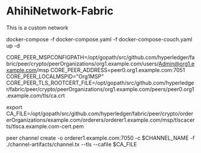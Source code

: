 # AhihiNetwork-Fabric
This is a custom network


docker-compose -f  docker-compose.yaml -f docker-compose-couch.yaml up -d

CORE_PEER_MSPCONFIGPATH=/opt/gopath/src/github.com/hyperledger/fabric/peer/crypto/peerOrganizations/org1.example.com/users/Admin@org1.example.com/msp
CORE_PEER_ADDRESS=peer0.org1.example.com:7051
CORE_PEER_LOCALMSPID="Org1MSP"
CORE_PEER_TLS_ROOTCERT_FILE=/opt/gopath/src/github.com/hyperledger/fabric/peer/crypto/peerOrganizations/org1.example.com/peers/peer0.org1.example.com/tls/ca.crt

export CA_FILE=/opt/gopath/src/github.com/hyperledger/fabric/peer/crypto/ordererOrganizations/example.com/orderers/orderer1.example.com/msp/tlscacerts/tlsca.example.com-cert.pem


peer channel create -o orderer1.example.com:7050 -c $CHANNEL_NAME -f ./channel-artifacts/channel.tx --tls --cafile $CA_FILE